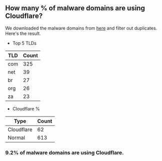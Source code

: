 ## How many % of malware domains are using Cloudflare?


We downloaded the malware domains from [here](https://urlhaus.abuse.ch) and filter out duplicates.
Here's the result.


[//]: # (start replacement)


- Top 5 TLDs

| TLD | Count |
| --- | --- |
| com | 325 |
| net | 39 |
| br | 27 |
| org | 26 |
| za | 23 |


- Cloudflare %

| Type | Count |
| --- | --- |
| Cloudflare | 62 |
| Normal | 613 |


### 9.2% of malware domains are using Cloudflare.